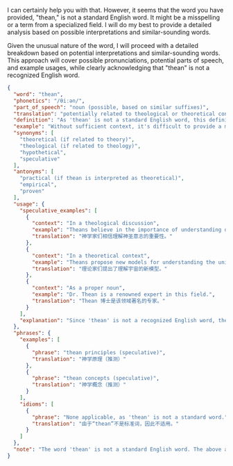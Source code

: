 I can certainly help you with that. However, it seems that the word you have provided, "thean," is not a standard English word. It might be a misspelling or a term from a specialized field. I will do my best to provide a detailed analysis based on possible interpretations and similar-sounding words.

Given the unusual nature of the word, I will proceed with a detailed breakdown based on potential interpretations and similar-sounding words. This approach will cover possible pronunciations, potential parts of speech, and example usages, while clearly acknowledging that "thean" is not a recognized English word.

```json
{
  "word": "thean",
  "phonetics": "/θiːən/",
  "part_of_speech": "noun (possible, based on similar suffixes)",
  "translation": "potentially related to theological or theoretical concepts (speculative)",
  "definition": "As 'thean' is not a standard English word, this definition is speculative. It could be a neologism related to theology, theory, or a proper noun. Without further context, its meaning remains unclear.",
  "example": "Without sufficient context, it's difficult to provide a meaningful example. If 'thean' were related to theology, one might say, 'The conference focused on thean aspects of modern philosophy.'",
  "synonyms": [
    "theoretical (if related to theory)",
    "theological (if related to theology)",
    "hypothetical",
    "speculative"
  ],
  "antonyms": [
    "practical (if thean is interpreted as theoretical)",
    "empirical",
    "proven"
  ],
  "usage": {
    "speculative_examples": [
      {
        "context": "In a theological discussion",
        "example": "Theans believe in the importance of understanding divine will.",
        "translation": "神学家们相信理解神圣意志的重要性。"
      },
      {
        "context": "In a theoretical context",
        "example": "Theans propose new models for understanding the universe.",
        "translation": "理论家们提出了理解宇宙的新模型。"
      },
      {
        "context": "As a proper noun",
        "example": "Dr. Thean is a renowned expert in this field.",
        "translation": "Thean 博士是该领域著名的专家。"
      }
    ],
    "explanation": "Since 'thean' is not a recognized English word, these usage examples are purely speculative and based on potential contexts where a similar-sounding or related term might be used."
  },
  "phrases": {
    "examples": [
      {
        "phrase": "thean principles (speculative)",
        "translation": "神学原理（推测）"
      },
      {
        "phrase": "thean concepts (speculative)",
        "translation": "神学概念（推测）"
      }
    ],
    "idioms": [
      {
        "phrase": "None applicable, as 'thean' is not a standard word.",
        "translation": "由于“thean”不是标准词，因此不适用。"
      }
    ]
  },
  "note": "The word 'thean' is not a standard English word. The above analysis is based on potential interpretations and similar-sounding words. Use with caution."
}
```
 